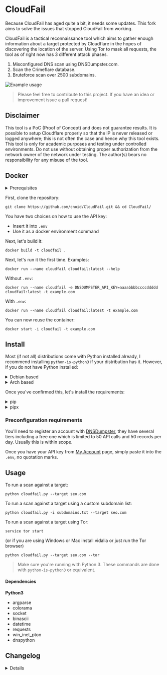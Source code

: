 # CloudFail
Because CloudFail has aged quite a bit, it needs some updates. This fork aims to solve the issues that stopped CloudFail from working.

CloudFail is a tactical reconnaissance tool which aims to gather enough information about a target protected by Cloudflare in the hopes of discovering the location of the server. Using Tor to mask all requests, the tool as of right now has 3 different attack phases.

1. Misconfigured DNS scan using DNSDumpster.com.
2. Scan the Crimeflare database.
3. Bruteforce scan over 2500 subdomains.

![Example usage](http://puu.sh/pq7vH/62d56aa41f.png "Example usage")

> Please feel free to contribute to this project. If you have an idea or improvement issue a pull request!

## Disclaimer
This tool is a PoC (Proof of Concept) and does not guarantee results.  It is possible to setup Cloudflare properly so that the IP is never released or logged anywhere; this is not often the case and hence why this tool exists.
This tool is only for academic purposes and testing  under controlled environments. Do not use without obtaining proper authorization
from the network owner of the network under testing.
The author(s) bears no responsibility for any misuse of the tool.

## Docker

<details><summary>Prerequisites</summary>
You'll need to register an account with [DNSDumpster](https://dnsdumpster.com/), they have several tiers including a free one which is limited to 50 API calls and 50 records per day. Usually this is within scope.


We'll need the API key from the [My Account](https://dnsdumpster.com/my-account/) page.
</details>

First, clone the repository:

```
git clone https://github.com/cnoid/CloudFail.git && cd CloudFail/
```

You have two choices on how to use the API key:
- Insert it into `.env`
- Use it as a docker environment command

Next, let's build it:

```
docker build -t cloudfail .
```

Next, let's run it the first time. Examples:

```
docker run --name cloudfail cloudfail:latest --help
```
Without `.env`:

```
docker run --name cloudfail -e DNSDUMPSTER_API_KEY=aaaabbbbccccddddd cloudfail:latest -t example.com
```

With `.env`:

```
docker run --name cloudfail cloudfail:latest -t example.com
```

You can now reuse the container:

```
docker start -i cloudfail -t example.com
```

## Install
Most (if not all) distributions come with Python installed already, I recommend installing `python-is-python3` if your distribution has it. However, if you do not have Python installed:

<details><summary>Debian based</summary>
First we need to install pip3 for python3 dependencies:

```
sudo apt-get install python3-pip
```

If pip install fails, try installing `python3-setuptools`

```
sudo apt-get install python3-setuptools
```

Recommendation: Install `python-is-python3`

```
sudo apt-get install python-is-python3
```

</details>

<details><summary>Arch based</summary>
Arch should come with this installed by default, however, this installs both python3 and pip:

```
sudo pacman -Sy python-pip
```

If the pip install fails, make sure you have `python-setuptools`:

```
sudo pacman -Sy python-setuptools
```

In Arch, `python` is `python3` by default.

</details>

Once you've confirmed this, let's install the requirements:

<details><summary>pip</summary>
First, set up a virtual environment:

```
python -m venv venv/
```

Then source it:

```
source venv/bin/activate
```

Now we can install our requirements:

```
pip install -r requirements.txt
```

</details>

<details><summary>pipx</summary>

```
pipx install -r requirements
```

</details>

### Preconfiguration requirements
You'll need to register an account with [DNSDumpster](https://dnsdumpster.com/), they have several tiers including a free one which is limited to 50 API calls and 50 records per day. Usually this is within scope.


Once you have your API key from [My Account](https://dnsdumpster.com/my-account/) page, simply paste it into the `.env`, no quotation marks.

## Usage

To run a scan against a target:

```
python cloudfail.py --target seo.com
```

To run a scan against a target using a custom subdomain list:

```
python cloudfail.py -i subdomains.txt --target seo.com
```

To run a scan against a target using Tor:

```
service tor start
```

(or if you are using Windows or Mac install vidalia or just run the Tor browser)

```
python cloudfail.py --target seo.com --tor
```

> Make sure you're running with Python 3. These commands are done with `python-is-python3` or equivalent.


#### Dependencies
**Python3**
* argparse
* colorama
* socket
* binascii
* datetime
* requests
* win_inet_pton
* dnspython

## Changelog

<details>

- Updated API call to match dnsdumpster (including API key requirement)
- Added .env for dnsdumpster API key
- Changed Docker image to use python-slim instead of Debian
- Added Docker entrypoint for reusing containers
- Updated finished message to display found IPs
- Changed interaction with input files

</details>
